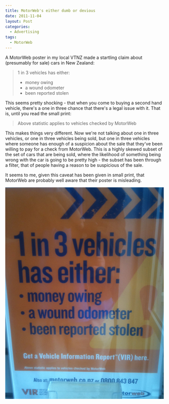 ```yaml
---
title: MotorWeb's either dumb or devious
date: 2011-11-04
layout: Post
categories:
  - Advertising
tags:
  - MotorWeb
---
```


A MotorWeb poster in my local VTNZ made a startling claim about (presumably for sale) cars in New Zealand:

<!-- more -->

> 1 in 3 vehicles has either:
>
> - money owing
> - a wound odometer
> - been reported stolen

This seems pretty shocking - that when you come to buying a second hand vehicle, there's a one in three chance that there's a legal issue with it. That is, until you read the small print:

> Above statistic applies to vehicles checked by MotorWeb

This makes things very different. Now we're not talking about one in three vehicles, or one in three vehicles being sold, but one in three vehicles where someone has enough of a suspicion about the sale that they've been willing to pay for a check from MotorWeb. This is a highly skewed subset of the set of cars that are being sold, where the likelihood of something being wrong with the car is going to be pretty high - the subset has been through a filter, that of people having a reason to be suspicious of the sale.

It seems to me, given this caveat has been given in small print, that MotorWeb are probably well aware that their poster is misleading.

![Dodgy Stats](./IMG_1638.jpg)
